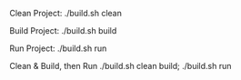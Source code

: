 Clean Project:
./build.sh clean

Build Project:
./build.sh build

Run Project:
./build.sh run

Clean & Build, then Run
./build.sh clean build; ./build.sh run